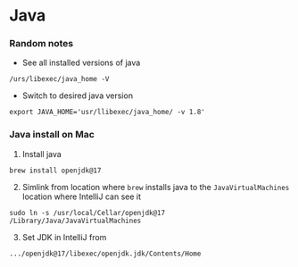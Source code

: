 # Java

### Random notes
- See all installed versions of java
````
/urs/libexec/java_home -V
````

- Switch to desired java version
````
export JAVA_HOME='usr/llibexec/java_home/ -v 1.8'
````

### Java install on Mac

1. Install java
````
brew install openjdk@17
````

2. Simlink from location where `brew` installs java to the `JavaVirtualMachines` location where 
IntelliJ can see it
````
sudo ln -s /usr/local/Cellar/openjdk@17 /Library/Java/JavaVirtualMachines
````

3. Set JDK in IntelliJ from
````
.../openjdk@17/libexec/openjdk.jdk/Contents/Home
````